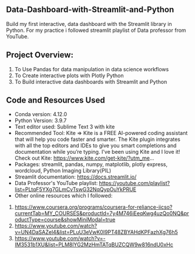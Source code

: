 ## Data-Dashboard-with-Streamlit-and-Python
Build my first interactive, data dashboard with the Streamlit library in Python. For my practice i followed streamlit playlist of Data professor from YouTube.  

## Project Overview:
1. To Use Pandas for data manipulation in data science workflows
2. To Create interactive plots with Plotly Python
3. To Build interactive data dashboards with Streamlit and Python

## Code and Resources Used
* Conda version:  4.12.0
* Python Version: 3.9.7
* Text editor used: Sublime Text 3 with kite
* Recommended Tool: Kite
=> Kite is a FREE AI-powered coding assistant that will help you code faster and smarter. The Kite plugin integrates with all the top editors and IDEs to give you smart completions and documentation while you’re typing. I've been using Kite and I love it! 
Check out Kite: https://www.kite.com/get-kite/?utm_me...
* Packages: streamlit, pandas, numpy, matplotlib, plotly express, wordcloud, Python Imaging Library(PIL)
* Streamlit documentation: https://docs.streamlit.io/
* Data Professor's YouTube playlist: https://youtube.com/playlist?list=PLtqF5YXg7GLmCvTswG32NqQypOuYkPRUE
* Other online resources which I followed:
 1) https://www.coursera.org/programs/coursera-for-reliance-iicso?currentTab=MY_COURSES&productId=7y4M746iEeqKwg4uzQo0NQ&productType=course&showMiniModal=true
 2) https://www.youtube.com/watch?v=UN4DaSAZel4&list=PLuU3eVwK0I9PT48ZBYAHdKPFazhXg76h5
 3) https://www.youtube.com/watch?v=-IM3531b1XU&list=PLM8lYG2MzHmTATqBUZCQW9w816ndU0xHc


